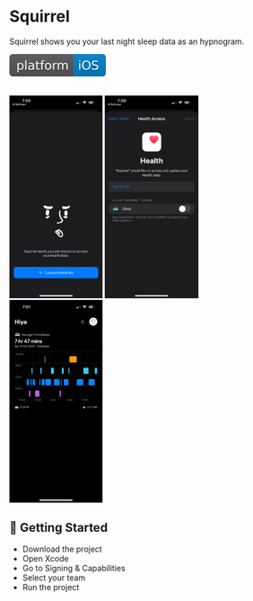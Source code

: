 # Squirrel

Squirrel shows you your last night sleep data as an hypnogram.
 
 [![Platform](/platform.svg)]()
<br><br>

<p float="left">
  <img src="/screens/1.PNG" width="33%" />
  <img src="/screens/2.PNG" width="33%" />
  <img src="/screens/3.PNG" width="33%" /> 
</p>

 
## 🚀 Getting Started

* Download the project
* Open Xcode
* Go to Signing & Capabilities
* Select your team
* Run the project
